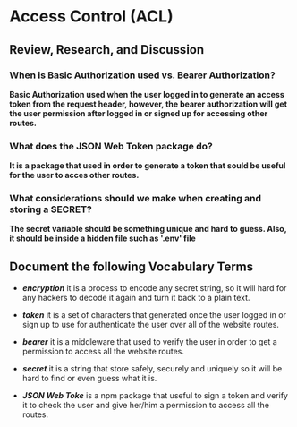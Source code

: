 # Access Control (ACL)

## Review, Research, and Discussion

### When is Basic Authorization used vs. Bearer Authorization?
**Basic Authorization used when the user logged in to generate an access token from the request header, however, the bearer authorization will get the user permission after logged in or signed up for accessing other routes.**

### What does the JSON Web Token package do?
**It is a package that used in order to generate a token that sould be useful for the user to acces other routes.**

### What considerations should we make when creating and storing a SECRET?
**The secret variable should be something unique and hard to guess. Also, it should be inside a hidden file such as '.env' file**


## Document the following Vocabulary Terms

- **_encryption_** it is a process to encode any secret string, so it will hard for any hackers to decode it again and turn it back to a plain text.

- **_token_** it is a set of characters that generated once the user logged in or sign up to use for authenticate the user over all of the website routes.

- **_bearer_** it is a middleware that used to verify the user in order to get a permission to access all the website routes.

- **_secret_** it is a string that store safely, securely and uniquely so it will be hard to find or even guess what it is.

- **_JSON Web Toke_** is a npm package that useful to sign a token and verify it to check the user and give her/him a permission to access all the routes.